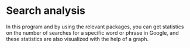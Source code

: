 # Search analysis
In this program and by using the relevant packages, you can get statistics on the number of searches for a specific word or phrase in Google, and these statistics are also visualized with the help of a graph.
